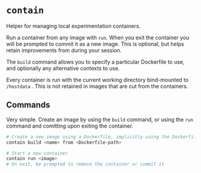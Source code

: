 # `contain`

Helper for managing local experimentation containers.

Run a container from any image with `run`. When you exit the container you will be prompted to commit it as a new image. This is optional,
but helps retain improvements from during your session.

The `build` command allows you to specify a particular Dockerfile to use, and optionally any alternative contexts to use.

Every container is run with the current working directory bind-mounted to `/hostdata` . This is not retained in images that are cut from the containers.

## Commands

Very simple. Create an image by using the `build` command, or using the `run` command and comitting upon exiting the container.

```sh
# Create a new image using a Dockerfile, implicitly using the Dockerfile's parent as context (overridable)
contain build <name> from <Dockerfile-path>

# Start a new container
contain run <image>
# On exit, be prompted to remove the container or commit it
```

